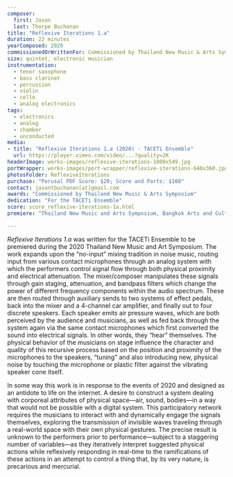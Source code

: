 ```yaml
---
composer:
  first: Jason
  last: Thorpe Buchanan
title: "Reflexive Iterations 1.a"
duration: 22 minutes
yearComposed: 2020
commissionedOrWrittenFor: Commissioned by Thailand New Music & Arts Symposium
size: quintet, electronic musician
instrumentation:
  - tenor saxophone
  - bass clarinet
  - percussion
  - violin
  - cello
  - analog electronics
tags:
  - electronics
  - analog
  - chamber
  - unconducted
media:
- title: "Reflexive Iterations 1.a (2020) - TACETi Ensemble"
  url: https://player.vimeo.com/video/...?quality=2K
headerImage: works-images/reflexive-iterations-1080x549.jpg
portWrapper: works-images/port-wrapper/reflexive-iterations-640x360.jpg
photosFolder: ReflexiveIterations
purchase: "Perusal PDF Score: $20; Score and Parts: $100"
contact: jasontbuchanan[at]gmail.com
awards: "Commissioned by Thailand New Music & Arts Symposium"
dedication: "For the TACETi Ensemble"
score: score_reflexive-iterations-1a.html
premiere: "Thailand New Music and Arts Symposium, Bangkok Arts and Culture Centre, Thailand - July 7, 2019"      

---
```

<em>Reflexive Iterations 1.a</em> was written for the TACETi Ensemble to be premiered during the 2020 Thailand New Music and Art Symposium. The work expands upon the “no-input” mixing tradition in noise music, routing input from various contact microphones through an analog system with which the performers control signal flow through both physical proximity and electrical attenuation. The mixer/composer manipulates these signals through gain staging, attenuation, and bandpass filters which change the power of different frequency components within the audio spectrum. These are then routed through auxiliary sends to two systems of effect pedals, back into the mixer and a 4-channel car amplifier, and finally out to four discrete speakers. Each speaker emits air pressure waves, which are both perceived by the audience and musicians, as well as fed back through the system again via the same contact microphones which first converted the sound into electrical signals. In other words, they “hear” themselves. The physical behavior of the musicians on stage influence the character and quality of this recursive process based on the position and proximity of the microphones to the speakers, “tuning” and also introducing new, physical noise by touching the microphone or plastic filter against the vibrating speaker cone itself. 

In some way this work is in response to the events of 2020 and designed as an antidote to life on the internet. A desire to construct a system dealing with corporeal attributes of physical space—air, sound, bodies—in a way that would not be possible with a digital system. This participatory network requires the musicians to interact with and dynamically engage the signals themselves, exploring the transmission of invisible waves traveling through a real-world space with their own physical gestures. The precise result is unknown to the performers prior to performance—subject to a staggering number of variables—as they iteratively interpret suggested physical actions while reflexively responding in real-time to the ramifications of these actions in an attempt to control a thing that, by its very nature, is precarious and mercurial.
